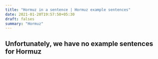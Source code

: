 ```yaml
---
title: "Hormuz in a sentence | Hormuz example sentences"
date: 2021-01-20T19:57:50+05:30
draft: falses
summary: "Hormuz"
---
```

## Unfortunately, we have no example sentences for Hormuz                 

